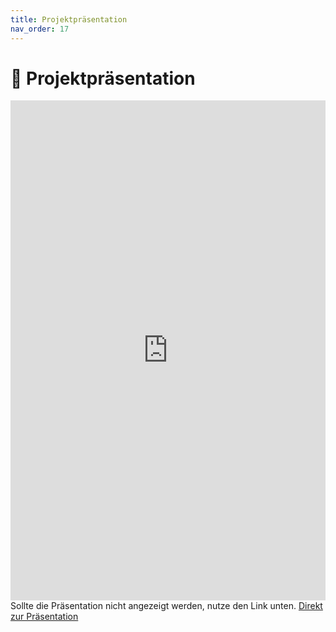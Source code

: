 ```yaml
---
title: Projektpräsentation
nav_order: 17
---
```


# 📄 Projektpräsentation

<iframe 
  src="https://screwyt.github.io/vocapp/docs/00_assets/presentation_web.pdf" 
  width="100%" 
  height="800px" 
  style="border:none;">
</iframe>
  Sollte die Präsentation nicht angezeigt werden, nutze den Link unten. 
  <a href="https://github.com/SCREWYT/vocapp/blob/main/docs/00_assets/presentation_web.pdf" width="100%" height="800px">
    Direkt zur Präsentation
  </a>

